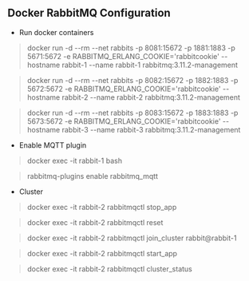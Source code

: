 ## Docker RabbitMQ Configuration

- Run docker containers 

> docker run -d --rm --net rabbits -p 8081:15672 -p 1881:1883 -p 5671:5672 -e RABBITMQ_ERLANG_COOKIE='rabbitcookie' --hostname rabbit-1 --name rabbit-1 rabbitmq:3.11.2-management

> docker run -d --rm --net rabbits -p 8082:15672 -p 1882:1883 -p 5672:5672 -e RABBITMQ_ERLANG_COOKIE='rabbitcookie' --hostname rabbit-2 --name rabbit-2 rabbitmq:3.11.2-management

> docker run -d --rm --net rabbits -p 8083:15672 -p 1883:1883 -p 5673:5672 -e RABBITMQ_ERLANG_COOKIE='rabbitcookie'  --hostname rabbit-3 --name rabbit-3 rabbitmq:3.11.2-management

- Enable MQTT plugin
> docker exec -it rabbit-1 bash

> rabbitmq-plugins enable rabbitmq_mqtt

- Cluster 

> docker exec -it rabbit-2 rabbitmqctl stop_app

> docker exec -it rabbit-2 rabbitmqctl reset

> docker exec -it rabbit-2 rabbitmqctl join_cluster rabbit@rabbit-1

> docker exec -it rabbit-2 rabbitmqctl start_app

> docker exec -it rabbit-2 rabbitmqctl cluster_status
